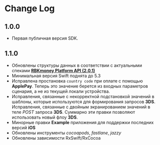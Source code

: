 # Change Log


## 1.0.0

* Первая публичная версия SDK.

## 1.1.0

* Обновлены структуры данных в соответствии с актуальными спеками [**RBKmoney Platform API (2.0.1)**](https://developer.rbk.money/api/)
* Минимальная версия Swift поднята до 5.3
* Исправлена простановка `country code` при оплате с помощью **ApplePay**. Теперь это значение берется из входных параметров сценария, а не из текущей локали устройства.
* Исправления, связанные с некорректной подстановкой значений в шаблоны, которые используются для формирования запросов **3DS**. Исправления, связанные с двойным экранированием значений в теле *POST* запроса **3DS**. Суммарно эти правки позволяют использовать новый флоу **3DS**.
* Минорные правки **Example** приложения для поддержки последних версий **iOS**
* Обновлены инструменты *cocoapods*, *fastlane*, *jazzy*
* Обновлены зависимости RxSwift/RxCocoa
